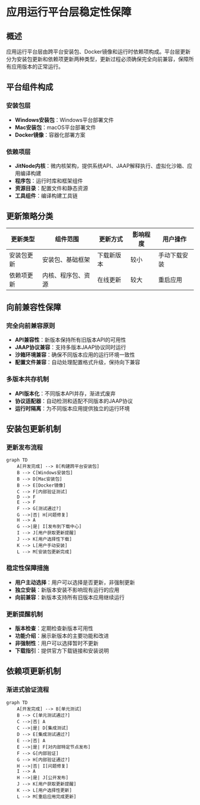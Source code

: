 # 应用运行平台层稳定性保障

## 概述

应用运行平台层由跨平台安装包、Docker镜像和运行时依赖项构成。平台层更新分为安装包更新和依赖项更新两种类型，更新过程必须确保完全向前兼容，保障所有应用版本的正常运行。

## 平台组件构成

### 安装包层
- **Windows安装包**：Windows平台部署文件
- **Mac安装包**：macOS平台部署文件  
- **Docker镜像**：容器化部署方案

### 依赖项层
- **JitNode内核**：微内核架构，提供系统API、JAAP解释执行、虚拟化沙箱、应用编译构建
- **程序包**：运行时库和框架组件
- **资源目录**：配置文件和静态资源
- **工具组件**：编译构建工具链

## 更新策略分类

| 更新类型 | 组件范围 | 更新方式 | 影响程度 | 用户操作 |
|---------|---------|---------|---------|---------|
| 安装包更新 | 安装包、基础框架 | 下载新版本 | 较小 | 手动下载安装 |
| 依赖项更新 | 内核、程序包、资源 | 在线更新 | 较大 | 重启应用 |

## 向前兼容性保障

### 完全向前兼容原则
- **API兼容性**：新版本保持所有旧版本API的可用性
- **JAAP协议兼容**：支持多版本JAAP协议同时运行
- **沙箱环境兼容**：确保不同版本应用的运行环境一致性
- **配置文件兼容**：自动处理配置格式升级，保持向下兼容

### 多版本共存机制
- **API版本化**：不同版本API并存，渐进式废弃
- **协议适配器**：自动检测和适配不同版本的JAAP协议
- **运行时隔离**：为不同版本应用提供独立的运行环境

## 安装包更新机制

### 更新发布流程

```mermaid
graph TD
    A[开发完成] --> B[构建跨平台安装包]
    B --> C[Windows安装包]
    B --> D[Mac安装包]  
    B --> E[Docker镜像]
    C --> F[内部验证测试]
    D --> F
    E --> F
    F --> G[测试通过?]
    G -->|否| H[问题修复]
    H --> A
    G -->|是| I[发布到下载中心]
    I --> J[用户获取更新提醒]
    J --> K[用户选择性下载]
    K --> L[用户手动安装]
    L --> M[安装包更新完成]
```

### 稳定性保障措施
- **用户主动选择**：用户可以选择是否更新，非强制更新
- **独立安装**：新版本安装不影响现有运行的应用
- **向前兼容**：新版本支持所有旧版本应用继续运行

### 更新提醒机制
- **版本检查**：定期检查新版本可用性
- **功能介绍**：展示新版本的主要功能和改进
- **非强制性**：用户可以选择暂时不更新
- **下载指引**：提供官方下载链接和安装说明

## 依赖项更新机制

### 渐进式验证流程

```mermaid
graph TD
    A[开发完成] --> B[单元测试]
    B --> C[单元测试通过?]
    C -->|否| A
    C -->|是| D[集成测试]
    D --> E[集成测试通过?]
    E -->|否| A
    E -->|是| F[对内部特定节点发布]
    F --> G[内部验证]
    G --> H[内部验证通过?]
    H -->|否| I[问题修复]
    I --> A
    H -->|是| J[公开发布]
    J --> K[用户获取更新提醒]
    K --> L[用户选择性更新]
    L --> M[重启应用完成更新]
```
